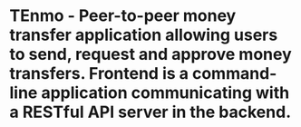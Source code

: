 # TEnmo - Peer-to-peer money transfer application allowing users to send, request and approve money transfers. Frontend is a command-line application communicating with a RESTful API server in the backend.
